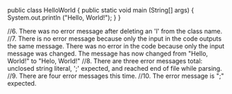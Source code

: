 public class HelloWorld
{
    public static void main (String[] args)
    {
        System.out.println ("Hello, World!");
    }
}

//6. There was no error message after deleting an 'l' from the class name.
//7. There is no error message because only the input in the code outputs the same message. There was no error in the code because only the input message was changed. The message has now changed from "Hello, World!" to "Helo, World!" 
//8. There are three error messages total: unclosed string literal, ';' expected, and reached end of file while parsing.
//9. There are four error messages this time. 
//10. The error message is ";" expected.
